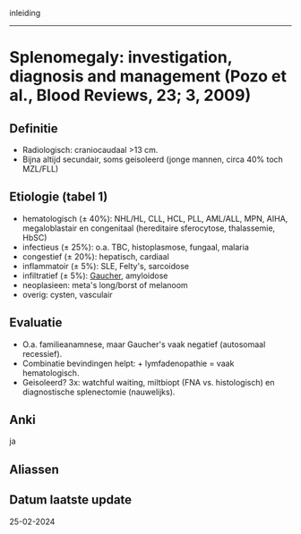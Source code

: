 inleiding
___
# Splenomegaly: investigation, diagnosis and management (Pozo et al., Blood Reviews, 23; 3, 2009)
## Definitie
- Radiologisch: craniocaudaal >13 cm.  
- Bijna altijd secundair, soms geisoleerd (jonge mannen, circa 40% toch MZL/FLL)
## Etiologie (tabel 1)
- hematologisch (± 40%): NHL/HL, CLL, HCL, PLL, AML/ALL, MPN, AIHA, megaloblastair en congenitaal (hereditaire sferocytose, thalassemie, HbSC)  
- infectieus (± 25%): o.a. TBC, histoplasmose, fungaal, malaria  
- congestief (± 20%): hepatisch, cardiaal  
- inflammatoir (± 5%): SLE, Felty's, sarcoidose  
- infiltratief (± 5%): [Gaucher](https://drive.google.com/file/d/1Y4S4CFKsqzSzwPIfwnNj6eWrraOwvI_d/view?usp=sharing), amyloidose  
- neoplasieen: meta's long/borst of melanoom  
- overig: cysten, vasculair
## Evaluatie
- O.a. familieanamnese, maar Gaucher's vaak negatief (autosomaal recessief).  
- Combinatie bevindingen helpt: + lymfadenopathie = vaak hematologisch.  
- Geisoleerd? 3x: watchful waiting, miltbiopt (FNA vs. histologisch) en diagnostische splenectomie (nauwelijks).
## Anki
ja
## Aliassen
## Datum laatste update
25-02-2024